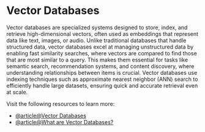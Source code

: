 # Vector Databases

Vector databases are specialized systems designed to store, index, and retrieve high-dimensional vectors, often used as embeddings that represent data like text, images, or audio. Unlike traditional databases that handle structured data, vector databases excel at managing unstructured data by enabling fast similarity searches, where vectors are compared to find those that are most similar to a query. This makes them essential for tasks like semantic search, recommendation systems, and content discovery, where understanding relationships between items is crucial. Vector databases use indexing techniques such as approximate nearest neighbor (ANN) search to efficiently handle large datasets, ensuring quick and accurate retrieval even at scale.

Visit the following resources to learn more:

- [@article@Vector Databases](https://developers.cloudflare.com/vectorize/reference/what-is-a-vector-database/)
- [@article@What are Vector Databases?](https://www.mongodb.com/resources/basics/databases/vector-databases)